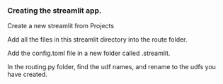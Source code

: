 ### Creating the streamlit app.

Create a new streamlit from Projects

Add all the files in this streamlit directory into the route folder.

Add the config.toml file in a new folder called .streamlit.

In the routing.py folder, find the udf names, and rename to the udfs you have created.